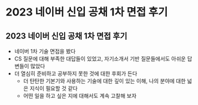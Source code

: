 # 2023 네이버 신입 공채 1차 면접 후기

## 2023 네이버 신입 공채 1차 면접 후기

- 네이버 1차 기술 면접을 봤다
- CS 질문에 대해 부족한 대답들이 있었고, 자기소개서 기반 질문들에서도 아쉬운 답변들이 많았다
- 더 열심히 준비하고 공부하지 못한 것에 대한 후회가 든다
  - 더 탄탄한 기본기와 사용하는 기술에 대한 깊이 있는 이해, 나의 분야에 대한 넓은 지식이 필요할 것 같다
  - 어떤 일을 하고 싶은 지에 대해서도 계속 고찰해 보자
